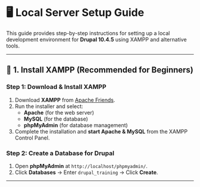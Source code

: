# 🖥 Local Server Setup Guide  

This guide provides step-by-step instructions for setting up a local development environment for **Drupal 10.4.5** using XAMPP and alternative tools.  

---

## 🚀 1. Install XAMPP (Recommended for Beginners)  

### Step 1: Download & Install XAMPP  
1. Download **XAMPP** from [Apache Friends](https://www.apachefriends.org/).  
2. Run the installer and select:  
   - **Apache** (for the web server)  
   - **MySQL** (for the database)  
   - **phpMyAdmin** (for database management)  
3. Complete the installation and **start Apache & MySQL** from the XAMPP Control Panel.  

### Step 2: Create a Database for Drupal  
1. Open **phpMyAdmin** at `http://localhost/phpmyadmin/`.  
2. Click **Databases** → Enter `drupal_training` → Click **Create**.  

---

